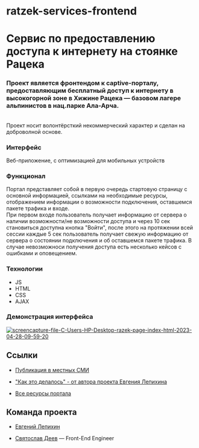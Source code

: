 # ratzek-services-frontend

# Сервис по предоставлению доступа к интернету на стоянке Рацека
### Проект является фронтендом к captive-порталу, предоставляющим бесплатный доступ к интернету в высокогорной зоне в Хижине Рацека — базовом лагере альпинистов в нац.парке Ала-Арча.
</br> Проект носит волонтёрсткий некоммерческий характер и сделан на доброволной основе.

### Интерфейс
Веб-приложение, c оптимизацией для мобильных устройств

### Функционал
Портал представляет собой в первую очередь стартовую страницу с основной информацией, ссылками на необходимые ресурсы, отображением информации о возможности подключения, оставшемся пакете трафика и входе. </br>
При первом входе пользователь получает информацию от сервера о наличии возможности/не возможности доступа и через 10 сек становиться доступна кнопка "Войти", после этого на протяжении всей сессии каждые 5 сек пользователь получает свежую информацию от сервера о состоянии подключения и об оставшемся пакете трафика. В случае невозможноси получения доступа есть несколько кейсов с ошибками и оповещением. 

### Технологии
- JS
- HTML
- CSS
- AJAX

### Демонстрация интерфейса
<a href="https://ibb.co/zFjqPhT"><img src="https://i.ibb.co/LrbV9zX/screencapture-file-C-Users-HP-Desktop-razek-page-index-html-2023-04-28-09-59-20.png" alt="screencapture-file-C-Users-HP-Desktop-razek-page-index-html-2023-04-28-09-59-20" border="0"></a>

## Ссылки  

- [Публикация в местных СМИ](https://economist.kg/novosti/2023/04/14/alpinist-iz-rossii-za-svoj-schet-provel-internet-v-alplager-v-kyrgyzstane-potratil-100-tysyach-somov/)

- ["Как это делалось" - от автора проекта Евгения Лепихина](https://disk.yandex.ru/i/tH-vM4GqW4HDlA)

- [Все ресурсы портала](https://github.com/orgs/ala-archa/repositories)


## Команда проекта

- [Евгений Лепихин](https://github.com/johnlepikhin)

- [Святослав Деев](https://github.com/xkochevnikx) — Front-End Engineer

